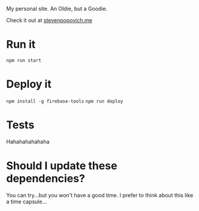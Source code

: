 My personal site. An Oldie, but a Goodie.

Check it out at [stevenpopovich.me](https://stevenpopovich.me/)

# Run it
`npm run start`

# Deploy it
`npm install -g firebase-tools`
`npm run deploy`

# Tests
Hahahahahahaha

# Should I update these dependencies?
You can try...but you won't have a good time. I prefer to think about this like a time capsule...
